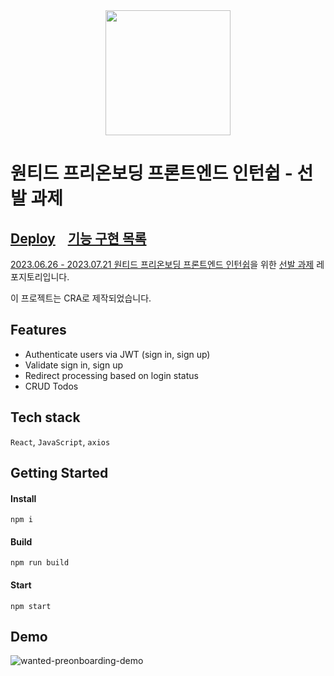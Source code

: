 <div align='center'>
<img src="https://user-images.githubusercontent.com/90181028/218138454-4a90af76-170d-464c-b31b-0235301dbda1.png" height="200px" />
</div>

# 원티드 프리온보딩 프론트엔드 인턴쉽 - 선발 과제

## [Deploy](https://wanted-pre-onboarding-stellum.vercel.app/)&nbsp;&nbsp;&nbsp;&nbsp;[기능 구현 목록](/REQUIREMENTS.md)

[2023.06.26 - 2023.07.21 원티드 프리온보딩 프론트엔드 인턴쉽](https://www.wanted.co.kr/events/pre_ob_fe_11?category=tag.gaebal)을 위한 [선발 과제](https://github.com/walking-sunset/selection-task) 레포지토리입니다.

이 프로젝트는 CRA로 제작되었습니다.

## Features

- Authenticate users via JWT (sign in, sign up)
- Validate sign in, sign up
- Redirect processing based on login status
- CRUD Todos

## Tech stack

`React`, `JavaScript`, `axios`

## Getting Started

#### Install

```
npm i
```

#### Build

```
npm run build
```

#### Start

```
npm start
```

## Demo

![wanted-preonboarding-demo](https://github.com/stellum/wanted-pre-onboarding-frontend/assets/57822573/0486514a-a90b-4c43-85ca-cab1a6723cb6)
